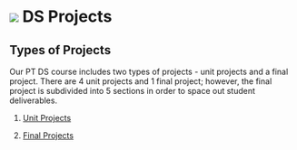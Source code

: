 # ![](https://ga-dash.s3.amazonaws.com/production/assets/logo-9f88ae6c9c3871690e33280fcf557f33.png) DS Projects

## Types of Projects
Our PT DS course includes two types of projects - unit projects and a final project. There are 4 unit projects and 1 final project; however, the final project is subdivided into 5 sections in order to space out student deliverables.

1. [Unit Projects](ds-curriculum/projects/unit-projects)

2. [Final Projects](ds-curriculum/projects/final-projects/)

